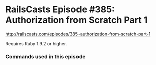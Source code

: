 # RailsCasts Episode #385: Authorization from Scratch Part 1

http://railscasts.com/episodes/385-authorization-from-scratch-part-1

Requires Ruby 1.9.2 or higher.


### Commands used in this episode

```

```
